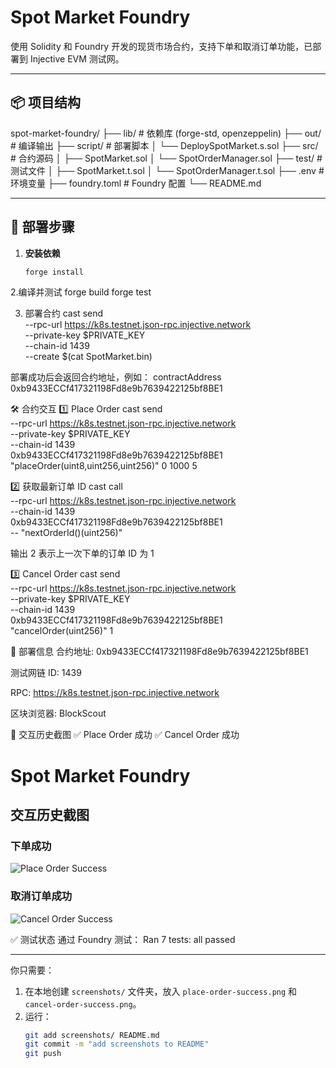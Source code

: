 # Spot Market Foundry

使用 Solidity 和 Foundry 开发的现货市场合约，支持下单和取消订单功能，已部署到 Injective EVM 测试网。

---

## 📦 项目结构
spot-market-foundry/
├── lib/ # 依赖库 (forge-std, openzeppelin)
├── out/ # 编译输出
├── script/ # 部署脚本
│ └── DeploySpotMarket.s.sol
├── src/ # 合约源码
│ ├── SpotMarket.sol
│ └── SpotOrderManager.sol
├── test/ # 测试文件
│ ├── SpotMarket.t.sol
│ └── SpotOrderManager.t.sol
├── .env # 环境变量
├── foundry.toml # Foundry 配置
└── README.md


---

## 🚀 部署步骤

1. **安装依赖**
   ```bash
   forge install

2.编译并测试
forge build
forge test

3. 部署合约
cast send \
  --rpc-url https://k8s.testnet.json-rpc.injective.network \
  --private-key $PRIVATE_KEY \
  --chain-id 1439 \
  --create $(cat SpotMarket.bin)

部署成功后会返回合约地址，例如：
contractAddress  0xb9433ECCf417321198Fd8e9b7639422125bf8BE1

🛠️ 合约交互
1️⃣ Place Order
cast send \
  --rpc-url https://k8s.testnet.json-rpc.injective.network \
  --private-key $PRIVATE_KEY \
  --chain-id 1439 \
  0xb9433ECCf417321198Fd8e9b7639422125bf8BE1 \
  "placeOrder(uint8,uint256,uint256)" 0 1000 5

2️⃣ 获取最新订单 ID
cast call \
  --rpc-url https://k8s.testnet.json-rpc.injective.network \
  --chain-id 1439 \
  0xb9433ECCf417321198Fd8e9b7639422125bf8BE1 \
  -- "nextOrderId()(uint256)"

输出 2 表示上一次下单的订单 ID 为 1

3️⃣ Cancel Order
cast send \
  --rpc-url https://k8s.testnet.json-rpc.injective.network \
  --private-key $PRIVATE_KEY \
  --chain-id 1439 \
  0xb9433ECCf417321198Fd8e9b7639422125bf8BE1 \
  "cancelOrder(uint256)" 1

📝 部署信息
合约地址: 0xb9433ECCf417321198Fd8e9b7639422125bf8BE1

测试网链 ID: 1439

RPC: https://k8s.testnet.json-rpc.injective.network

区块浏览器: BlockScout

📸 交互历史截图
✅ Place Order 成功
✅ Cancel Order 成功
# Spot Market Foundry

## 交互历史截图

### 下单成功

![Place Order Success](screenshots/place-order-success.png)

### 取消订单成功

![Cancel Order Success](screenshots/cancel-order-success.png)


✅ 测试状态
通过 Foundry 测试：
Ran 7 tests: all passed


---

你只需要：  
1. 在本地创建 `screenshots/` 文件夹，放入 `place-order-success.png` 和 `cancel-order-success.png`。  
2. 运行：
   ```bash
   git add screenshots/ README.md
   git commit -m "add screenshots to README"
   git push

